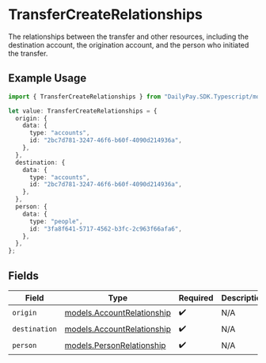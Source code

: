# TransferCreateRelationships

The relationships between the transfer and other resources, including the destination account, the origination account, and the person who initiated the transfer.


## Example Usage

```typescript
import { TransferCreateRelationships } from "DailyPay.SDK.Typescript/models";

let value: TransferCreateRelationships = {
  origin: {
    data: {
      type: "accounts",
      id: "2bc7d781-3247-46f6-b60f-4090d214936a",
    },
  },
  destination: {
    data: {
      type: "accounts",
      id: "2bc7d781-3247-46f6-b60f-4090d214936a",
    },
  },
  person: {
    data: {
      type: "people",
      id: "3fa8f641-5717-4562-b3fc-2c963f66afa6",
    },
  },
};
```

## Fields

| Field                                                          | Type                                                           | Required                                                       | Description                                                    |
| -------------------------------------------------------------- | -------------------------------------------------------------- | -------------------------------------------------------------- | -------------------------------------------------------------- |
| `origin`                                                       | [models.AccountRelationship](../models/accountrelationship.md) | :heavy_check_mark:                                             | N/A                                                            |
| `destination`                                                  | [models.AccountRelationship](../models/accountrelationship.md) | :heavy_check_mark:                                             | N/A                                                            |
| `person`                                                       | [models.PersonRelationship](../models/personrelationship.md)   | :heavy_check_mark:                                             | N/A                                                            |